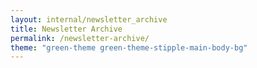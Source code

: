 ```yaml
---
layout: internal/newsletter_archive
title: Newsletter Archive
permalink: /newsletter-archive/
theme: "green-theme green-theme-stipple-main-body-bg"
---
```


<!--- This child document initializes the page in Jekyll. -->